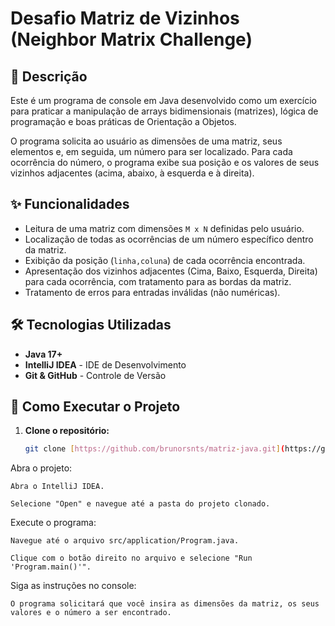 # Desafio Matriz de Vizinhos (Neighbor Matrix Challenge)

## 📄 Descrição

Este é um programa de console em Java desenvolvido como um exercício para praticar a manipulação de arrays bidimensionais (matrizes), lógica de programação e boas práticas de Orientação a Objetos.

O programa solicita ao usuário as dimensões de uma matriz, seus elementos e, em seguida, um número para ser localizado. Para cada ocorrência do número, o programa exibe sua posição e os valores de seus vizinhos adjacentes (acima, abaixo, à esquerda e à direita).

## ✨ Funcionalidades

- Leitura de uma matriz com dimensões `M x N` definidas pelo usuário.
- Localização de todas as ocorrências de um número específico dentro da matriz.
- Exibição da posição (`linha,coluna`) de cada ocorrência encontrada.
- Apresentação dos vizinhos adjacentes (Cima, Baixo, Esquerda, Direita) para cada ocorrência, com tratamento para as bordas da matriz.
- Tratamento de erros para entradas inválidas (não numéricas).

## 🛠️ Tecnologias Utilizadas

- **Java 17+**
- **IntelliJ IDEA** - IDE de Desenvolvimento
- **Git & GitHub** - Controle de Versão

## 🚀 Como Executar o Projeto

1. **Clone o repositório:**
   ```bash
   git clone [https://github.com/brunorsnts/matriz-java.git](https://github.com/brunorsnts/matriz-java.git)

Abra o projeto:

    Abra o IntelliJ IDEA.

    Selecione "Open" e navegue até a pasta do projeto clonado.

Execute o programa:

    Navegue até o arquivo src/application/Program.java.

    Clique com o botão direito no arquivo e selecione "Run 'Program.main()'".

Siga as instruções no console:

    O programa solicitará que você insira as dimensões da matriz, os seus valores e o número a ser encontrado.